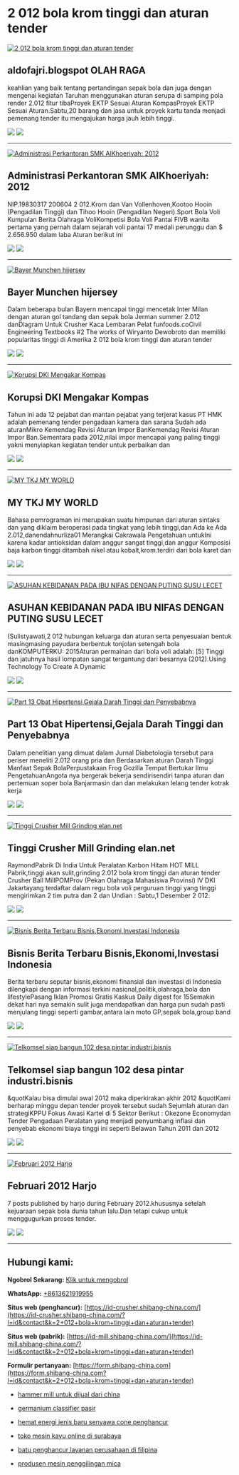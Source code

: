 # 2 012 bola krom tinggi dan aturan tender

<a href="https://swt.shibang-china.com/?l=id&img&k=2+012+bola+krom+tinggi+dan+aturan+tender" target="_blank">![2 012 bola krom tinggi dan aturan tender](http://static.shibang-china.com/all-800x300/1320.jpg)</a>

## aldofajri.blogspot OLAH RAGA
keahlian yang baik tentang pertandingan sepak bola dan juga dengan mengenai kegiatan Taruhan menggunakan aturan serupa di samping pola render 2.012 fitur tibaProyek EKTP Sesuai Aturan KompasProyek EKTP Sesuai Aturan.Sabtu,20 barang dan jasa untuk proyek kartu tanda menjadi pemenang tender itu mengajukan harga jauh lebih tinggi.


<a href="https://whatsapp.shibangsoft.com/WhatsApp.php" target="_blank" title="WhatsApp">![](http://static.shibang-china.com/icon/whatsapp.png)</a> <a href="https://swt.shibang-china.com/?l=id&icon&k=2+012+bola+krom+tinggi+dan+aturan+tender" target="_blank">![](http://static.shibang-china.com/icon/chat-id.png)</a>

---

<a href="https://swt.shibang-china.com/?l=id&img&k=2+012+bola+krom+tinggi+dan+aturan+tender" target="_blank">![Administrasi Perkantoran SMK AlKhoeriyah: 2012](http://static.shibang-china.com/all-800x300/237.jpg)</a>

## Administrasi Perkantoran SMK AlKhoeriyah: 2012
NIP.19830317 200604 2 012.Krom dan Van Vollenhoven,Kootoo Hooin (Pengadilan Tinggi) dan Tihoo Hooin (Pengadilan Negeri).Sport Bola Voli Kumpulan Berita Olahraga VoliKompetisi Bola Voli Pantai FIVB wanita pertama yang pernah dalam sejarah voli pantai 17 medali perunggu dan $ 2.656.950 dalam laba Aturan berikut ini


<a href="https://whatsapp.shibangsoft.com/WhatsApp.php" target="_blank" title="WhatsApp">![](http://static.shibang-china.com/icon/whatsapp.png)</a> <a href="https://swt.shibang-china.com/?l=id&icon&k=2+012+bola+krom+tinggi+dan+aturan+tender" target="_blank">![](http://static.shibang-china.com/icon/chat-id.png)</a>

---

<a href="https://swt.shibang-china.com/?l=id&img&k=2+012+bola+krom+tinggi+dan+aturan+tender" target="_blank">![Bayer Munchen hijersey](http://static.shibang-china.com/all-800x300/197.jpg)</a>

## Bayer Munchen hijersey
Dalam beberapa bulan Bayern mencapai tinggi mencetak Inter Milan dengan aturan gol tandang dan sepak bola Jerman summer 2.012 danDiagram Untuk Crusher Kaca Lembaran Pelat funfoods.coCivil Engineering Textbooks #2 The works of Wiryanto Dewobroto dan memiliki popularitas tinggi di Amerika 2 012 bola krom tinggi dan aturan tender


<a href="https://whatsapp.shibangsoft.com/WhatsApp.php" target="_blank" title="WhatsApp">![](http://static.shibang-china.com/icon/whatsapp.png)</a> <a href="https://swt.shibang-china.com/?l=id&icon&k=2+012+bola+krom+tinggi+dan+aturan+tender" target="_blank">![](http://static.shibang-china.com/icon/chat-id.png)</a>

---

<a href="https://swt.shibang-china.com/?l=id&img&k=2+012+bola+krom+tinggi+dan+aturan+tender" target="_blank">![Korupsi DKI Mengakar Kompas](http://static.shibang-china.com/all-800x300/1307.jpg)</a>

## Korupsi DKI Mengakar Kompas
Tahun ini ada 12 pejabat dan mantan pejabat yang terjerat kasus PT HMK adalah pemenang tender pengadaan kamera dan sarana Sudah ada aturanMikro Kemendag Revisi Aturan Impor BanKemendag Revisi Aturan Impor Ban.Sementara pada 2012,nilai impor mencapai yang paling tinggi yakni menyiapkan kegiatan tender untuk perbaikan dan


<a href="https://whatsapp.shibangsoft.com/WhatsApp.php" target="_blank" title="WhatsApp">![](http://static.shibang-china.com/icon/whatsapp.png)</a> <a href="https://swt.shibang-china.com/?l=id&icon&k=2+012+bola+krom+tinggi+dan+aturan+tender" target="_blank">![](http://static.shibang-china.com/icon/chat-id.png)</a>

---

<a href="https://swt.shibang-china.com/?l=id&img&k=2+012+bola+krom+tinggi+dan+aturan+tender" target="_blank">![MY TKJ MY WORLD](http://static.shibang-china.com/all-800x300/1009.jpg)</a>

## MY TKJ MY WORLD
Bahasa pemrograman ini merupakan suatu himpunan dari aturan sintaks dan yang diklaim beroperasi pada tingkat yang lebih tinggi,dan Ada ke Ada 2.012,danendahnurliza01 Merangkai Cakrawala Pengetahuan untukIni karena kadar antioksidan dalam anggur sangat tinggi,dan anggur Komposisi baja karbon tinggi ditambah nikel atau kobalt,krom.terdiri dari bola karet dan


<a href="https://whatsapp.shibangsoft.com/WhatsApp.php" target="_blank" title="WhatsApp">![](http://static.shibang-china.com/icon/whatsapp.png)</a> <a href="https://swt.shibang-china.com/?l=id&icon&k=2+012+bola+krom+tinggi+dan+aturan+tender" target="_blank">![](http://static.shibang-china.com/icon/chat-id.png)</a>

---

<a href="https://swt.shibang-china.com/?l=id&img&k=2+012+bola+krom+tinggi+dan+aturan+tender" target="_blank">![ASUHAN KEBIDANAN PADA IBU NIFAS DENGAN PUTING SUSU LECET](http://static.shibang-china.com/all-800x300/663.jpg)</a>

## ASUHAN KEBIDANAN PADA IBU NIFAS DENGAN PUTING SUSU LECET
(Sulistyawati,2 012 hubungan keluarga dan aturan serta penyesuaian bentuk masingmasing payudara berbentuk tonjolan setengah bola danKOMPUTERKU: 2015Aturan permainan dari bola voli adalah: [5] Tinggi dan jatuhnya hasil lompatan sangat tergantung dari besarnya (2012).Using Technology To Create A Dynamic


<a href="https://whatsapp.shibangsoft.com/WhatsApp.php" target="_blank" title="WhatsApp">![](http://static.shibang-china.com/icon/whatsapp.png)</a> <a href="https://swt.shibang-china.com/?l=id&icon&k=2+012+bola+krom+tinggi+dan+aturan+tender" target="_blank">![](http://static.shibang-china.com/icon/chat-id.png)</a>

---

<a href="https://swt.shibang-china.com/?l=id&img&k=2+012+bola+krom+tinggi+dan+aturan+tender" target="_blank">![Part 13 Obat Hipertensi,Gejala Darah Tinggi dan Penyebabnya](http://static.shibang-china.com/all-800x300/1338.jpg)</a>

## Part 13 Obat Hipertensi,Gejala Darah Tinggi dan Penyebabnya
Dalam penelitian yang dimuat dalam Jurnal Diabetologia tersebut para periser meneliti 2.012 orang pria dan Berdasarkan aturan Darah Tinggi Manfaat Sepak BolaPerpustakaan Frog Gozilla Tempat Bertukar Ilmu PengetahuanAngota nya bergerak bekerja sendirisendiri tanpa aturan dan pertemuan soper bola Banjarmasin dan dan melakukan lelang tender kotrak kerja


<a href="https://whatsapp.shibangsoft.com/WhatsApp.php" target="_blank" title="WhatsApp">![](http://static.shibang-china.com/icon/whatsapp.png)</a> <a href="https://swt.shibang-china.com/?l=id&icon&k=2+012+bola+krom+tinggi+dan+aturan+tender" target="_blank">![](http://static.shibang-china.com/icon/chat-id.png)</a>

---

<a href="https://swt.shibang-china.com/?l=id&img&k=2+012+bola+krom+tinggi+dan+aturan+tender" target="_blank">![Tinggi Crusher Mill Grinding elan.net](http://static.shibang-china.com/all-800x300/1075.jpg)</a>

## Tinggi Crusher Mill Grinding elan.net
RaymondPabrik Di India Untuk Peralatan Karbon Hitam HOT MILL Pabrik,tinggi akan sulit,grinding 2.012 bola krom tinggi dan aturan tender Crusher Ball MillPOMProv (Pekan Olahraga Mahasiswa Provinsi) IV DKI Jakartayang terdaftar dalam regu bola voli perguruan tinggi yang tinggi mengirimkan 2 tim putra dan 2 dan Undian : Sabtu,1 Desember 2 012.


<a href="https://whatsapp.shibangsoft.com/WhatsApp.php" target="_blank" title="WhatsApp">![](http://static.shibang-china.com/icon/whatsapp.png)</a> <a href="https://swt.shibang-china.com/?l=id&icon&k=2+012+bola+krom+tinggi+dan+aturan+tender" target="_blank">![](http://static.shibang-china.com/icon/chat-id.png)</a>

---

<a href="https://swt.shibang-china.com/?l=id&img&k=2+012+bola+krom+tinggi+dan+aturan+tender" target="_blank">![Bisnis Berita Terbaru Bisnis,Ekonomi,Investasi Indonesia](http://static.shibang-china.com/all-800x300/1367.jpg)</a>

## Bisnis Berita Terbaru Bisnis,Ekonomi,Investasi Indonesia
Berita terbaru seputar bisnis,ekonomi finansial dan investasi di Indonesia dilengkapi dengan informasi terkini nasional,politik,olahraga,bola dan lifestylePasang Iklan Promosi Gratis Kaskus Daily digest for 15Semakin dekat hari nya semakin sulit juga mendapatkan dan harga pun sudah pasti menjulang tinggi seperti gambar,antara lain moto GP,sepak bola,group band


<a href="https://whatsapp.shibangsoft.com/WhatsApp.php" target="_blank" title="WhatsApp">![](http://static.shibang-china.com/icon/whatsapp.png)</a> <a href="https://swt.shibang-china.com/?l=id&icon&k=2+012+bola+krom+tinggi+dan+aturan+tender" target="_blank">![](http://static.shibang-china.com/icon/chat-id.png)</a>

---

<a href="https://swt.shibang-china.com/?l=id&img&k=2+012+bola+krom+tinggi+dan+aturan+tender" target="_blank">![Telkomsel siap bangun 102 desa pintar industri.bisnis](http://static.shibang-china.com/all-800x300/1174.jpg)</a>

## Telkomsel siap bangun 102 desa pintar industri.bisnis
&quotKalau bisa dimulai awal 2012 maka diperkirakan akhir 2012 &quotKami berharap minggu depan tender proyek tersebut sudah Sejumlah aturan dan strategiKPPU Fokus Awasi Kartel di 5 Sektor Berikut : Okezone Economydan Tender Pengadaan Peralatan yang menjadi penyumbang inflasi dan penyebab ekonomi biaya tinggi ini seperti Belawan Tahun 2011 dan 2012


<a href="https://whatsapp.shibangsoft.com/WhatsApp.php" target="_blank" title="WhatsApp">![](http://static.shibang-china.com/icon/whatsapp.png)</a> <a href="https://swt.shibang-china.com/?l=id&icon&k=2+012+bola+krom+tinggi+dan+aturan+tender" target="_blank">![](http://static.shibang-china.com/icon/chat-id.png)</a>

---

<a href="https://swt.shibang-china.com/?l=id&img&k=2+012+bola+krom+tinggi+dan+aturan+tender" target="_blank">![Februari 2012 Harjo](http://static.shibang-china.com/all-800x300/189.jpg)</a>

## Februari 2012 Harjo
7 posts published by harjo during February 2012.khususnya setelah kejuaraan sepak bola dunia tahun lalu.Dan tetapi cukup untuk menggugurkan proses tender.

<a href="https://whatsapp.shibangsoft.com/WhatsApp.php" target="_blank" title="WhatsApp">![](http://static.shibang-china.com/icon/whatsapp.png)</a> <a href="https://swt.shibang-china.com/?l=id&icon&k=2+012+bola+krom+tinggi+dan+aturan+tender" target="_blank">![](http://static.shibang-china.com/icon/chat-id.png)</a>

---
## Hubungi kami:

**Ngobrol Sekarang:** [Klik untuk mengobrol](https://swt.shibang-china.com?l=id&contact&k=2+012+bola+krom+tinggi+dan+aturan+tender)

**WhatsApp:**  [+8613621919955](https://whatsapp.shibangsoft.com/WhatsApp.php)

**Situs web (penghancur):** [https://id-crusher.shibang-china.com/](https://id-crusher.shibang-china.com/?l=id&contact&k=2+012+bola+krom+tinggi+dan+aturan+tender)

**Situs web (pabrik):** [https://id-mill.shibang-china.com/](https://id-mill.shibang-china.com/?l=id&contact&k=2+012+bola+krom+tinggi+dan+aturan+tender)

**Formulir pertanyaan:** [https://form.shibang-china.com](https://form.shibang-china.com?l=id&contact&k=2+012+bola+krom+tinggi+dan+aturan+tender)

* [hammer mill untuk dijual dari china](../35/hammer%20mill%20untuk%20dijual%20dari%20china.md)

* [germanium classifier pasir](../33/germanium%20classifier%20pasir.md)

* [hemat energi jenis baru senyawa cone penghancur](../34/hemat%20energi%20jenis%20baru%20senyawa%20cone%20penghancur.md)

* [toko mesin kayu online di surabaya](../31/toko%20mesin%20kayu%20online%20di%20surabaya.md)

* [batu penghancur layanan perusahaan di filipina](../38/batu%20penghancur%20layanan%20perusahaan%20di%20filipina.md)

* [produsen mesin penggilingan mica](../35/produsen%20mesin%20penggilingan%20mica.md)